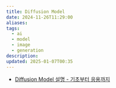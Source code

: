 ```yaml
---
title: Diffusion Model
date: 2024-11-26T11:29:00
aliases: 
tags:
  - ai
  - model
  - image
  - generation
description: 
updated: 2025-01-07T00:35
---
```


- [Diffusion Model 설명 - 기초부터 응용까지](https://ffighting.net/deep-learning-paper-review/diffusion-model/diffusion-model-basic/#google_vignette)